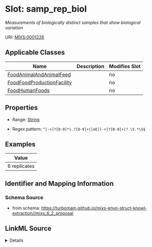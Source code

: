 # Slot: samp_rep_biol


_Measurements of biologically distinct samples that show biological variation_



URI: [MIXS:0001226](https://w3id.org/mixs/0001226)



<!-- no inheritance hierarchy -->




## Applicable Classes

| Name | Description | Modifies Slot |
| --- | --- | --- |
[FoodAnimalAndAnimalFeed](FoodAnimalAndAnimalFeed.md) |  |  no  |
[FoodFoodProductionFacility](FoodFoodProductionFacility.md) |  |  no  |
[FoodHumanFoods](FoodHumanFoods.md) |  |  no  |







## Properties

* Range: [String](String.md)

* Regex pattern: `^[-+]?[0-9]*\.?[0-9]+([eE][-+]?[0-9]+)? \S.*\S$`






## Examples

| Value |
| --- |
| 6 replicates |

## Identifier and Mapping Information







### Schema Source


* from schema: https://turbomam.github.io/mixs-envo-struct-knowl-extraction//mixs_6_2_proposal




## LinkML Source

<details>
```yaml
name: samp_rep_biol
description: Measurements of biologically distinct samples that show biological variation
title: biological sample replicate
notes:
- sample
examples:
- value: 6 replicates
from_schema: https://turbomam.github.io/mixs-envo-struct-knowl-extraction//mixs_6_2_proposal
rank: 1000
slot_uri: MIXS:0001226
multivalued: false
alias: samp_rep_biol
domain_of:
- FoodAnimalAndAnimalFeed
- FoodFoodProductionFacility
- FoodHumanFoods
range: string
required: false
recommended: false
pattern: ^[-+]?[0-9]*\.?[0-9]+([eE][-+]?[0-9]+)? \S.*\S$

```
</details>